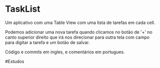# TaskList

Um aplicativo com uma Table View com uma lista de tarefas em cada cell. 

Podemos adicionar uma nova tarefa quando clicamos no botão de '+' no canto superior direito que irá nos direcionar para 
outra tela com campo para digitar a tarefa e um botão de salvar. 

Código e commits em ingles, e comentários em portugues.

#Estudos
